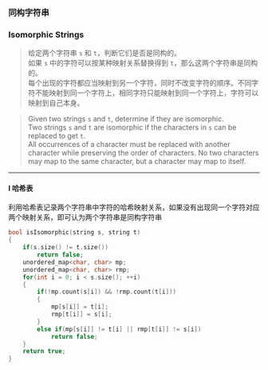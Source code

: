 ### 同构字符串
### Isomorphic Strings

> 给定两个字符串 `s` 和 `t`，判断它们是否是同构的。  
> 如果 `s` 中的字符可以按某种映射关系替换得到 `t`，那么这两个字符串是同构的。  
> 每个出现的字符都应当映射到另一个字符，同时不改变字符的顺序。不同字符不能映射到同一个字符上，相同字符只能映射到同一个字符上，字符可以映射到自己本身。  

> Given two strings `s` and `t`, determine if they are isomorphic.  
> Two strings `s` and `t` are isomorphic if the characters in `s` can be replaced to get `t`.  
> All occurrences of a character must be replaced with another character while preserving the order of characters. No two characters may map to the same character, but a character may map to itself.  

----------

#### I 哈希表

利用哈希表记录两个字符串中字符的哈希映射关系，如果没有出现同一个字符对应两个映射关系，即可认为两个字符串是同构字符串  

```cpp
bool isIsomorphic(string s, string t) 
{
    if(s.size() != t.size())
        return false;
    unordered_map<char, char> mp;
    unordered_map<char, char> rmp;
    for(int i = 0; i < s.size(); ++i)
    {
        if(!mp.count(s[i]) && !rmp.count(t[i]))
        {
            mp[s[i]] = t[i];
            rmp[t[i]] = s[i];
        }
        else if(mp[s[i]] != t[i] || rmp[t[i]] != s[i])
            return false;
    }
    return true;
}
```
